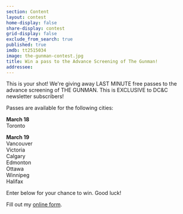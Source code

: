 ```yaml
---
section: Content
layout: contest
home-display: false
share-display: contest
grid-display: false
exclude_from_search: true
published: true
imdb: tt2515034
image: the-gunman-contest.jpg
title: Win a pass to the Advance Screening of The Gunman!
addressee: 
---
```

This is your shot!  We're giving away LAST MINUTE free passes to the advance screening of THE GUNMAN. This is EXCLUSIVE to DC&C newsletter subscribers!

Passes are available for the following cities:


**March 18**  
Toronto

**March 19**  
Vancouver  
Victoria  
Calgary  
Edmonton  
Ottawa  
Winnipeg   
Halifax  

Enter below for your chance to win. Good luck!

<div id="wufoo-z1wn6zui088jq90">
Fill out my <a href="https://dearcastandcrew.wufoo.com/forms/z1wn6zui088jq90">online form</a>.
</div>
<script type="text/javascript">var z1wn6zui088jq90;(function(d, t) {
var s = d.createElement(t), options = {
'userName':'dearcastandcrew',
'formHash':'z1wn6zui088jq90',
'autoResize':true,
'height':'504',
'async':true,
'host':'wufoo.com',
'header':'hide',
'ssl':FALSE};
s.src = ('https:' == d.location.protocol ? 'https://' : 'http://') + 'www.wufoo.com/scripts/embed/form.js';
s.onload = s.onreadystatechange = function() {
var rs = this.readyState; if (rs) if (rs != 'complete') if (rs != 'loaded') return;
try { z1wn6zui088jq90 = new WufooForm();z1wn6zui088jq90.initialize(options);z1wn6zui088jq90.display(); } catch (e) {}};
var scr = d.getElementsByTagName(t)[0], par = scr.parentNode; par.insertBefore(s, scr);
})(document, 'script');</script>
